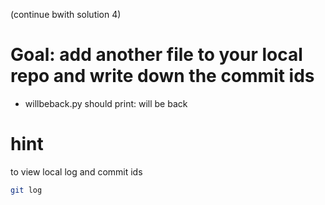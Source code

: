 (continue bwith solution 4)

# Goal: add another file to your local repo and write down the commit ids
* willbeback.py should print: <name> will be back


# hint

to view local log and commit ids

```bash
git log
```






